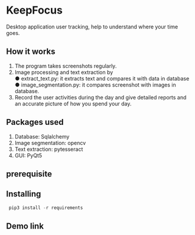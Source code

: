 # KeepFocus
Desktop application user tracking, help to understand where your time goes. 

## How it works
1. The program takes screenshots regularly.
2. Image processing and text extraction by <br />
● extract_text.py: it extracts text and compares it with data in database<br />
● image_segmentation.py: it compares screenshot with images in database.<br />
3. Record the user activities during the day and give detailed reports and an accurate
picture of how you spend your day.

## Packages used
1. Database: Sqlalchemy <br />
2. Image segmentation: opencv <br />
3. Text extraction: pytesseract<br />
4. GUI: PyQt5

## prerequisite


## Installing
```python
 pip3 install -r requirements 
 ```
 ## Demo link


